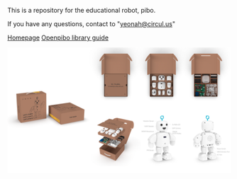 This is a repository for the educational robot, pibo.

If you have any questions, contact to "yeonah@circul.us"   

[Homepage](https://themaker.circul.us)
[Openpibo library guide](https://themakerrobot.github.io/x-openpibo/build/html/index.html)

![bg](bg.png)
